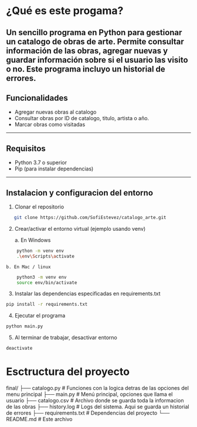# ¿Qué es este progama?

Un sencillo programa en Python para gestionar un catalogo de obras de arte. 
Permite consultar información de las obras, agregar nuevas y guardar información sobre si el usuario las visito o no.
Este programa incluyo un historial de errores.
---

## Funcionalidades

- Agregar nuevas obras al catalogo
- Consultar obras por ID de catalogo, titulo, artista o año.
- Marcar obras como visitadas

---

## Requisitos

- Python 3.7 o superior
- Pip (para instalar dependencias)

---

## Instalacion y configuracion del entorno

1. Clonar el repositorio  
```bash
   git clone https://github.com/SofiEstevez/catalogo_arte.git
```

2. Crear/activar el entorno virtual (ejemplo usando venv)

    a. En Windows
```bash
    python -m venv env
    .\env\Scripts\activate
```

    b. En Mac / linux 
```bash
    python3 -m venv env
    source env/bin/activate
```

3. Instalar las dependencias especificadas en requirements.txt
```bash
pip install -r requirements.txt
```

4. Ejecutar el programa
```bash
python main.py
```

5. Al terminar de trabajar, desactivar entorno
```bash
deactivate
```

# Esctructura del proyecto
final/
├── catalogo.py             # Funciones con la logica detras de las opciones del menu principal
├── main.py                 # Menú principal, opciones que llama el usuario
├── catalogo.csv            # Archivo donde se guarda toda la informacion de las obras
├── history.log             # Logs del sistema. Aqui se guarda un historial de errores
├── requirements.txt        # Dependencias del proyecto
└── README.md               # Este archivo
